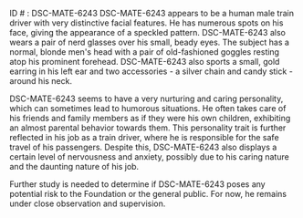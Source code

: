 ID # : DSC-MATE-6243
DSC-MATE-6243 appears to be a human male train driver with very distinctive facial features. He has numerous spots on his face, giving the appearance of a speckled pattern. DSC-MATE-6243 also wears a pair of nerd glasses over his small, beady eyes. The subject has a normal, blonde men's head with a pair of old-fashioned goggles resting atop his prominent forehead. DSC-MATE-6243 also sports a small, gold earring in his left ear and two accessories - a silver chain and candy stick - around his neck.

DSC-MATE-6243 seems to have a very nurturing and caring personality, which can sometimes lead to humorous situations. He often takes care of his friends and family members as if they were his own children, exhibiting an almost parental behavior towards them. This personality trait is further reflected in his job as a train driver, where he is responsible for the safe travel of his passengers. Despite this, DSC-MATE-6243 also displays a certain level of nervousness and anxiety, possibly due to his caring nature and the daunting nature of his job.

Further study is needed to determine if DSC-MATE-6243 poses any potential risk to the Foundation or the general public. For now, he remains under close observation and supervision.